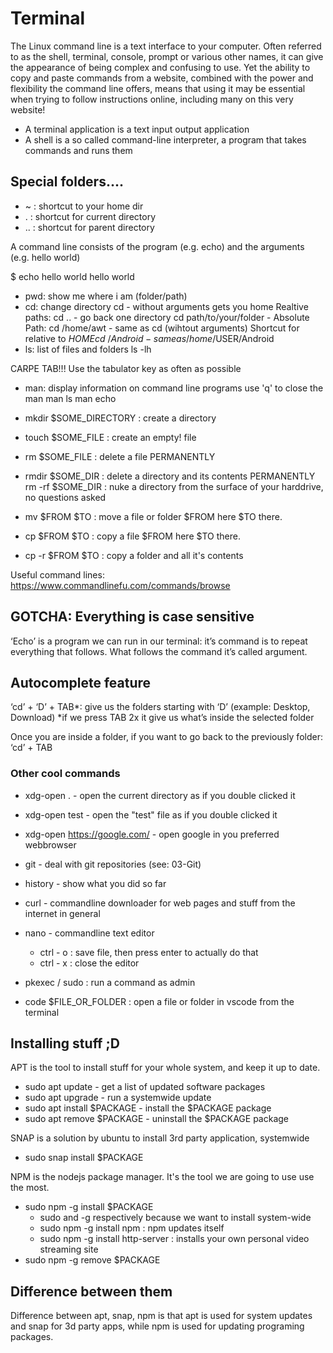 # Terminal

The Linux command line is a text interface to your computer. Often referred to as the shell, terminal, console, prompt or various other names, it can give the appearance of being complex and confusing to use. Yet the ability to copy and paste commands from a website, combined with the power and flexibility the command line offers, means that using it may be essential when trying to follow instructions online, including many on this very website!

  - A terminal application is a text input output application
  - A shell is a so called command-line interpreter, a program that takes commands and runs them

## Special folders....

  -  ~ : shortcut to your home dir
  -  . : shortcut for current directory
  - .. : shortcut for parent directory

A command line consists of the program (e.g. echo) and the arguments (e.g. hello world)

  $ echo hello world
  hello world

  - pwd: show me where i am (folder/path)
  - cd: change directory
      cd             - without arguments gets you home
      Realtive paths:
      cd ..          - go back one directory
      cd path/to/your/folder - 
      Absolute Path:
      cd /home/awt   - same as cd (wihtout arguments)
      Shortcut for relative to $HOME
      cd ~/Android   - same as /home/$USER/Android
  - ls: list of files and folders
      ls -lh

  CARPE TAB!!! Use the tabulator key as often as possible
  
  - man: display information on command line programs
      use 'q' to close the man
      man ls
      man echo
  
  - mkdir $SOME_DIRECTORY : create a directory
  - touch $SOME_FILE      : create an empty! file
  - rm $SOME_FILE         : delete a file PERMANENTLY
  - rmdir  $SOME_DIR      : delete a directory and its contents PERMANENTLY
    rm -rf $SOME_DIR      : nuke a directory from the surface of your harddrive, no questions asked
  - mv $FROM $TO          : move a file or folder $FROM here $TO there.
  - cp $FROM $TO          : copy a file $FROM here $TO there.
  - cp -r $FROM $TO       : copy a folder and all it's contents

  Useful command lines: https://www.commandlinefu.com/commands/browse

## GOTCHA: Everything is case sensitive

‘Echo’ is a program we can run in our terminal: it’s command is to repeat everything that follows. 
What follows the command it’s called argument.


## Autocomplete feature

‘cd’ + ‘D’ + TAB*: give us the folders starting with ‘D’ (example: Desktop, Download)
*if we press TAB 2x it give us what’s inside the selected folder

Once you are inside a folder, if you want to go back to the previously folder: ‘cd’ + TAB

### Other cool commands

 - xdg-open .    - open the current directory as if you double clicked it
 - xdg-open test - open the "test" file as if you double clicked it
 - xdg-open https://google.com/ - open google in you preferred webbrowser

 - git - deal with git repositories (see: 03-Git)

 - history - show what you did so far
 - curl    - commandline downloader for web pages and stuff from the internet in general
 - nano    - commandline text editor
   - ctrl - o : save file, then press enter to actually do that
   - ctrl - x : close the editor
  
 - pkexec / sudo : run a command as admin

 - code $FILE_OR_FOLDER : open a file or folder in vscode from the terminal

## Installing stuff ;D

APT is the tool to install stuff for your whole system, and keep it up to date.

  - sudo apt update  - get a list of updated software packages
  - sudo apt upgrade - run a systemwide update
  - sudo apt install $PACKAGE - install the $PACKAGE package
  - sudo apt remove $PACKAGE - uninstall the $PACKAGE package

SNAP is a solution by ubuntu to install 3rd party application, systemwide

  - sudo snap install $PACKAGE

NPM is the nodejs package manager. It's the tool we are going to use use the most.

  - sudo npm -g install $PACKAGE
    - sudo and -g respectively because we want to install system-wide
    - sudo npm -g install npm : npm updates itself
    - sudo npm -g install http-server : installs your own personal video streaming site
  - sudo npm -g remove $PACKAGE

## Difference between them
Difference between apt, snap, npm is that apt is used for system updates and snap for
3d party apps, while npm is used for updating programing packages.
